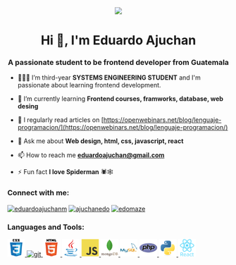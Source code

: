 <div align="center"><img src="https://media.giphy.com/media/v1.Y2lkPTc5MGI3NjExb2pkbWlsaTNlNHJxMWZjMGJpMW5laHo1OTNtd2R4Z291dHh5NWpteiZlcD12MV9pbnRlcm5hbF9naWZfYnlfaWQmY3Q9cw/QShN4g6H3RBWwiEzeN/giphy.gif" width ="150"></div>
<h1 align="center">Hi 👋, I'm Eduardo Ajuchan</h1>
<h3 align="center">A passionate student to be frontend developer from Guatemala</h3>

- 🧑🏻‍🎓 I’m third-year **SYSTEMS ENGINEERING STUDENT** and I'm passionate about learning frontend development.

- 🌱 I’m currently learning **Frontend courses, framworks, database, web desing**

- 📝 I regularly read articles on [https://openwebinars.net/blog/lenguaje-programacion/](https://openwebinars.net/blog/lenguaje-programacion/)

- 💬 Ask me about **Web design, html, css, javascript, react**

- 📫 How to reach me **eduardoajuchan@gmail.com**

- ⚡ Fun fact **I love Spiderman** 🕷️🕸️

<h3 align="left">Connect with me:</h3>
<p align="left">
<a href="https://twitter.com/eduardoajuchanm" target="blank"><img align="center" src="https://raw.githubusercontent.com/rahuldkjain/github-profile-readme-generator/master/src/images/icons/Social/twitter.svg" alt="eduardoajuchanm" height="30" width="40" /></a>
<a href="https://linkedin.com/in/ajuchanedo" target="blank"><img align="center" src="https://raw.githubusercontent.com/rahuldkjain/github-profile-readme-generator/master/src/images/icons/Social/linked-in-alt.svg" alt="ajuchanedo" height="30" width="40" /></a>
<a href="https://instagram.com/edoamaze" target="blank"><img align="center" src="https://raw.githubusercontent.com/rahuldkjain/github-profile-readme-generator/master/src/images/icons/Social/instagram.svg" alt="edomaze" height="30" width="40" /></a>
</p>

<h3 align="left">Languages and Tools:</h3>
<p align="left"> <a href="https://www.w3schools.com/css/" target="_blank" rel="noreferrer"> <img src="https://raw.githubusercontent.com/devicons/devicon/master/icons/css3/css3-original-wordmark.svg" alt="css3" width="40" height="40"/> </a> <a href="https://git-scm.com/" target="_blank" rel="noreferrer"> <img src="https://www.vectorlogo.zone/logos/git-scm/git-scm-icon.svg" alt="git" width="40" height="40"/> </a> <a href="https://www.w3.org/html/" target="_blank" rel="noreferrer"> <img src="https://raw.githubusercontent.com/devicons/devicon/master/icons/html5/html5-original-wordmark.svg" alt="html5" width="40" height="40"/> </a> <a href="https://www.java.com" target="_blank" rel="noreferrer"> <img src="https://raw.githubusercontent.com/devicons/devicon/master/icons/java/java-original.svg" alt="java" width="40" height="40"/> </a> <a href="https://developer.mozilla.org/en-US/docs/Web/JavaScript" target="_blank" rel="noreferrer"> <img src="https://raw.githubusercontent.com/devicons/devicon/master/icons/javascript/javascript-original.svg" alt="javascript" width="40" height="40"/> </a> <a href="https://www.mongodb.com/" target="_blank" rel="noreferrer"> <img src="https://raw.githubusercontent.com/devicons/devicon/master/icons/mongodb/mongodb-original-wordmark.svg" alt="mongodb" width="40" height="40"/> </a> <a href="https://www.mysql.com/" target="_blank" rel="noreferrer"> <img src="https://raw.githubusercontent.com/devicons/devicon/master/icons/mysql/mysql-original-wordmark.svg" alt="mysql" width="40" height="40"/> </a> <a href="https://www.php.net" target="_blank" rel="noreferrer"> <img src="https://raw.githubusercontent.com/devicons/devicon/master/icons/php/php-original.svg" alt="php" width="40" height="40"/> </a> <a href="https://www.python.org" target="_blank" rel="noreferrer"> <img src="https://raw.githubusercontent.com/devicons/devicon/master/icons/python/python-original.svg" alt="python" width="40" height="40"/> </a> <a href="https://reactjs.org/" target="_blank" rel="noreferrer"> <img src="https://raw.githubusercontent.com/devicons/devicon/master/icons/react/react-original-wordmark.svg" alt="react" width="40" height="40"/> </a> </p>

